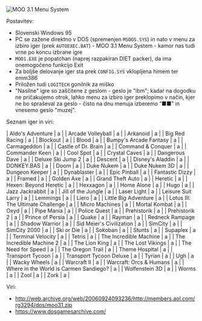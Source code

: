 ![MOO 3.1 Menu System](https://raw.githubusercontent.com/markostamcar/muzej.si/master/no-lan/moo31.jpg)

Postavitev:
- Slovenski Windows 95
- PC se zažene direktno v DOS (spremenjen `MSDOS.SYS`) in nato v menu za izbiro iger (prek `AUTOEXEC.BAT`) - MOO 3.1 Menu System - kamor nas tudi vrne po koncu izbrane igre
- `MOO1.EXE` je popatchan (naprej razpakiran DIET packer), da ima onemogočeno funkcijo Exit
- Za boljše delovanje iger sta prek `CONFIG.SYS` vklopljena himem ter emm386
- Priložen tudi `LOGITECH` gonilnik za miško
- "Nasilne" igre so zaščitene z geslom - geslo je "ibm"; kadar na dogodku ne pričakujemo otrok, lahko menu za izbiro iger preklopimo v način, kjer ne bo spraševal za geslo - čisto na dnu menuja izberemo “■■” in vnesemo geslo "muzej".

Seznam iger in viri:

| Aldo's Adventure | a |
| Arcade Volleyball | a |
| Arkanoid | a |
| Big Red Racing | a |
| Blockout | a |
| Blood | a |
| Bumpy's Arcade Fantasy | a |
| Carmageddon | a |
| Castle of Dr. Brain | a |
| Command & Conquer | a |
| Commander Keen | a |
| Cool Spot | a |
| Crystal Caves | a |
| Dangerous Dave | a |
| Deluxe Ski Jump 2 | a |
| Descent | a |
| Disney's Aladdin | a |
| DONKEY.BAS | a |
| Doom | a |
| Duke Nukem | a |
| Duke Nukem 3D | a |
| Dungeon Keeper | a |
| Dynablaster | a |
| Epic Pinball | a |
| Fantastic Dizzy | a |
| Framed | a |
| Golden Axe | a |
| Grand Theft Auto | a |
| Heretic | a |
| Hexen: Beyond Heretic | a |
| Hexxagon | a |
| Home Alone | a |
| Hugo | a |
| Jazz Jackrabbit | a |
| Jill of the Jungle | a |
| Laser Light | a |
| Leisure Suit Larry | a |
| Lemmings | a |
| Liero | a |
| Little Big Adventure | a |
| Lotus III: The Ultimate Challenge | a |
| Micro Machines | a |
| Mortal Kombat | a |
| Oxyd | a |
| Pipe Mania | a |
| Police Quest | a |
| Prehistorik | a |
| Prehistorik 2 | a |
| Prince of Persia | a |
| Quake | a |
| Rayman | a |
| Redneck Rampage | a |
| Shadow Warrior | a |
| Sid Meier's Civilization | a |
| SimCity | a |
| SimCity 2000 | a |
| Ski or Die | a |
| Sokoban | a |
| Stunts | a |
| Supaplex | a |
| Terminal Velocity | a |
| Tetris | a |
| The Incredible Machine | a |
| The Incredible Machine 2 | a |
| The Lion King | a |
| The Lost Vikings | a |
| The Need for Speed | a |
| The Oregon Trail | a |
| Theme Hospital | a |
| Transport Tycoon | a |
| Transport Tycoon Deluxe | a |
| Tyrian | a |
| Ugh | a |
| Wacky Wheels | a |
| Warcraft II | a |
| Warcraft: Orcs & Humans | a |
| Where in the World is Carmen Sandiego? | a |
| Wolfenstein 3D | a |
| Worms | a |
| Zool | a |
| Zork | a |

Viri:
- http://web.archive.org/web/20060924093236/http://members.aol.com/rg3294/dos/moo31.zip
- https://www.dosgamesarchive.com/

